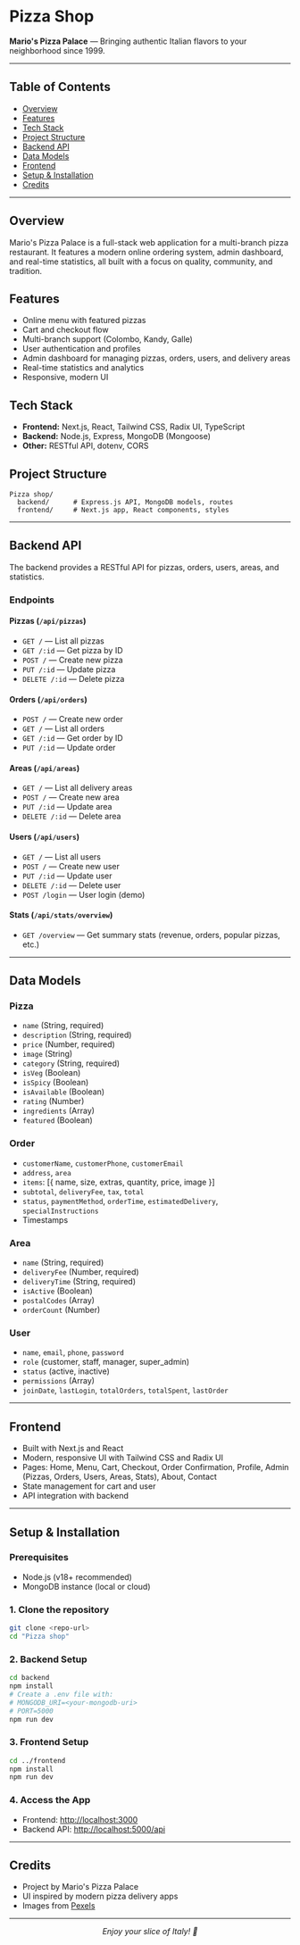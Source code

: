 # Pizza Shop

**Mario's Pizza Palace** — Bringing authentic Italian flavors to your neighborhood since 1999.

---

## Table of Contents
- [Overview](#overview)
- [Features](#features)
- [Tech Stack](#tech-stack)
- [Project Structure](#project-structure)
- [Backend API](#backend-api)
- [Data Models](#data-models)
- [Frontend](#frontend)
- [Setup & Installation](#setup--installation)
- [Credits](#credits)

---

## Overview
Mario's Pizza Palace is a full-stack web application for a multi-branch pizza restaurant. It features a modern online ordering system, admin dashboard, and real-time statistics, all built with a focus on quality, community, and tradition.

## Features
- Online menu with featured pizzas
- Cart and checkout flow
- Multi-branch support (Colombo, Kandy, Galle)
- User authentication and profiles
- Admin dashboard for managing pizzas, orders, users, and delivery areas
- Real-time statistics and analytics
- Responsive, modern UI

## Tech Stack
- **Frontend:** Next.js, React, Tailwind CSS, Radix UI, TypeScript
- **Backend:** Node.js, Express, MongoDB (Mongoose)
- **Other:** RESTful API, dotenv, CORS

## Project Structure
```
Pizza shop/
  backend/      # Express.js API, MongoDB models, routes
  frontend/     # Next.js app, React components, styles
```

---

## Backend API
The backend provides a RESTful API for pizzas, orders, users, areas, and statistics.

### Endpoints
#### Pizzas (`/api/pizzas`)
- `GET /` — List all pizzas
- `GET /:id` — Get pizza by ID
- `POST /` — Create new pizza
- `PUT /:id` — Update pizza
- `DELETE /:id` — Delete pizza

#### Orders (`/api/orders`)
- `POST /` — Create new order
- `GET /` — List all orders
- `GET /:id` — Get order by ID
- `PUT /:id` — Update order

#### Areas (`/api/areas`)
- `GET /` — List all delivery areas
- `POST /` — Create new area
- `PUT /:id` — Update area
- `DELETE /:id` — Delete area

#### Users (`/api/users`)
- `GET /` — List all users
- `POST /` — Create new user
- `PUT /:id` — Update user
- `DELETE /:id` — Delete user
- `POST /login` — User login (demo)

#### Stats (`/api/stats/overview`)
- `GET /overview` — Get summary stats (revenue, orders, popular pizzas, etc.)

---

## Data Models
### Pizza
- `name` (String, required)
- `description` (String, required)
- `price` (Number, required)
- `image` (String)
- `category` (String, required)
- `isVeg` (Boolean)
- `isSpicy` (Boolean)
- `isAvailable` (Boolean)
- `rating` (Number)
- `ingredients` (Array)
- `featured` (Boolean)

### Order
- `customerName`, `customerPhone`, `customerEmail`
- `address`, `area`
- `items`: [{ name, size, extras, quantity, price, image }]
- `subtotal`, `deliveryFee`, `tax`, `total`
- `status`, `paymentMethod`, `orderTime`, `estimatedDelivery`, `specialInstructions`
- Timestamps

### Area
- `name` (String, required)
- `deliveryFee` (Number, required)
- `deliveryTime` (String, required)
- `isActive` (Boolean)
- `postalCodes` (Array)
- `orderCount` (Number)

### User
- `name`, `email`, `phone`, `password`
- `role` (customer, staff, manager, super_admin)
- `status` (active, inactive)
- `permissions` (Array)
- `joinDate`, `lastLogin`, `totalOrders`, `totalSpent`, `lastOrder`

---

## Frontend
- Built with Next.js and React
- Modern, responsive UI with Tailwind CSS and Radix UI
- Pages: Home, Menu, Cart, Checkout, Order Confirmation, Profile, Admin (Pizzas, Orders, Users, Areas, Stats), About, Contact
- State management for cart and user
- API integration with backend

---

## Setup & Installation

### Prerequisites
- Node.js (v18+ recommended)
- MongoDB instance (local or cloud)

### 1. Clone the repository
```bash
git clone <repo-url>
cd "Pizza shop"
```

### 2. Backend Setup
```bash
cd backend
npm install
# Create a .env file with:
# MONGODB_URI=<your-mongodb-uri>
# PORT=5000
npm run dev
```

### 3. Frontend Setup
```bash
cd ../frontend
npm install
npm run dev
```

### 4. Access the App
- Frontend: [http://localhost:3000](http://localhost:3000)
- Backend API: [http://localhost:5000/api](http://localhost:5000/api)

---

## Credits
- Project by Mario's Pizza Palace
- UI inspired by modern pizza delivery apps
- Images from [Pexels](https://pexels.com)

---

<p align="center"><i>Enjoy your slice of Italy! 🍕</i></p> 
